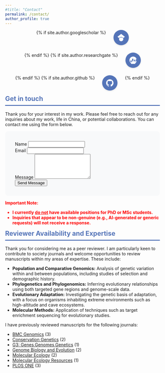 ```yaml
---
#title: "Contact"
permalink: /contact/
author_profile: true
---
```


<style>
.social-icons {
    list-style: none;
    padding: 0;
    display: flex;
    gap: 1.5rem;
    justify-content: center;
    flex-wrap: wrap;
}

.social-button {
    display: inline-flex;
    align-items: center;
    justify-content: center;
    width: 50px;
    height: 50px;
    border-radius: 50%;
    background-color: #5474B8;
    transition: all 0.3s ease;
    box-shadow: 0 2px 5px rgba(0,0,0,0.1);
}

.social-button:hover {
    background-color: #405d9c;
    transform: translateY(-2px);
}

.social-button svg {
    width: 24px;
    height: 24px;
    fill: white;
}
</style>

<div class="social-icons-container">
    <ul class="social-icons">
        {% if site.author.googlescholar %}
        <li>
            <a href="{{ site.author.googlescholar }}" class="social-button" target="_blank" aria-label="Google Scholar">
                <!-- Google Scholar SVG -->
                <svg role="img" viewBox="0 0 24 24" xmlns="http://www.w3.org/2000/svg">
                    <path d="M12 24a7 7 0 1 1 0-14 7 7 0 0 1 0 14zm0-24L0 9.5l4.838 3.94A8.5 8.5 0 0 1 12 9a8.5 8.5 0 0 1 7.162 4.44L24 9.5zM12 15a6 6 0 1 0 0-12 6 6 0 0 0 0 12zm-3.201-3.375h6.402a.375.375 0 0 1 .375.375v2.25a.375.375 0 0 1-.375.375H8.8a.375.375 0 0 1-.375-.375v-2.25a.375.375 0 0 1 .375-.375z"/>
                </svg>
            </a>
        </li>
        {% endif %}
        {% if site.author.researchgate %}
        <li>
            <a href="{{ site.author.researchgate }}" class="social-button" target="_blank" aria-label="ResearchGate">
                <!-- ResearchGate SVG -->
                <svg role="img" viewBox="0 0 24 24" xmlns="http://www.w3.org/2000/svg">
                    <path d="M5.223 17.905h-.047c-1.079 0-2.021-.666-2.403-1.646-.477-1.215.115-2.626 1.319-3.154 1.222-.535 2.682-.169 3.496.82.385.369.57.896.488 1.45-.083.552-.476 1.022-1.02 1.23-.92.29-1.915.346-2.843.167v.133c0 1.215 2.021 1.21 2.664.598.224-.215.358-.517.358-.843h.598c0 .597-.261 1.167-.719 1.56-.666.598-1.689.777-2.603.598-.907-.18-1.6-.821-1.785-1.73h3.363v-.598H4.418c0 .993.812 1.794 1.805 1.794zM18.708 21.715H5.292V24h13.416v-2.285zM12 0C5.383 0 0 5.383 0 12s5.383 12 12 12 12-5.383 12-12S18.617 0 12 0zm6.14 15.523c-.166.385-.516.643-.912.643h-.059c-.385 0-.731-.258-.893-.627l-2.155-5.271-2.155 5.271c-.161.369-.508.627-.893.627h-.059c-.396 0-.746-.258-.912-.643l-1.215-3.007c-.08-.202-.125-.418-.125-.635v-3.795c0-.597.485-1.082 1.082-1.082h1.649c.597 0 1.082.485 1.082 1.082v3.795c0 .217-.045.433-.125.635l1.215 3.007 2.155-5.271c.161-.369.508-.627.893-.627h.059c.396 0 .746.258.912.643l2.155 5.271 1.215-3.007c.08-.202.125-.418.125-.635v-3.795c0-.597.485-1.082 1.082-1.082h1.649c.597 0 1.082.485 1.082 1.082v3.795c0 .217-.045.433-.125.635l-1.215 3.007z"/>
                </svg>
            </a>
        </li>
        {% endif %}
        {% if site.author.github %}
        <li>
            <a href="https://github.com/{{ site.author.github }}" class="social-button" target="_blank" aria-label="GitHub">
                <!-- GitHub SVG -->
                <svg role="img" viewBox="0 0 24 24" xmlns="http://www.w3.org/2000/svg">
                    <path d="M12 .297c-6.63 0-12 5.373-12 12 0 5.303 3.438 9.8 8.205 11.385.6.113.793-.258.793-.577 0-.285-.01-1.04-.015-2.04-3.338.724-4.042-1.61-4.042-1.61C4.422 18.07 3.633 17.7 3.633 17.7c-1.087-.744.084-.729.084-.729 1.205.084 1.838 1.236 1.838 1.236 1.07 1.835 2.809 1.305 3.495.998.108-.776.417-1.305.76-1.605-2.665-.3-5.466-1.332-5.466-5.93 0-1.31.465-2.38 1.235-3.22-.135-.303-.54-1.523.105-3.176 0 0 1.005-.322 3.3 1.23.96-.267 1.98-.399 3-.405 1.02.006 2.04.138 3 .405 2.28-1.552 3.285-1.23 3.285-1.23.645 1.653.24 2.873.12 3.176.765.84 1.23 1.91 1.23 3.22 0 4.61-2.805 5.625-5.475 5.92.42.36.81 1.096.81 2.22 0 1.606-.015 2.896-.015 3.286 0 .315.19.694.801.576C20.565 22.092 24 17.592 24 12.297c0-6.627-5.373-12-12-12"/>
                </svg>
            </a>
        </li>
        {% endif %}
        <!-- Add similar button blocks for other social icons -->
    </ul>
</div>

<div class="section-card">
  <h2 style="color: #5474B8; border-bottom: 3px solid #5474B8; padding-bottom: 0.5rem; margin-top: 0.5rem;">Get in touch</h2>
  <p>Thank you for your interest in my work. Please feel free to reach out for any inquiries about my work, life in China, or potential collaborations. You can contact me using the form below.</p>

  <form id="contact-form" method="post" action="https://formspree.io/f/mrgwblad" style="background: #f8f9fa; padding: 2rem; border-radius: 10px;">
    <div class="form-group">
      <label for="name">Name</label>
      <input type="text" name="name" id="name">
    </div>
    <div class="form-group">
      <label for="email">Email</label>
      <input type="email" name="email" id="email">
    </div>
    <div class="form-group">
      <label for="message">Message</label>
      <textarea name="message" id="message" rows="5"></textarea>
    </div>
    <button type="submit" class="button">Send Message</button>
  </form>

  <p style="color: red; font-weight: bold;">Important Note:</p>
    <ul style="color: red; font-weight: bold;">
      <li>I currently <span style="text-decoration: underline;">do not</span> have available positions for PhD or MSc students.</li>
      <li>Inquiries that appear to be non-genuine (e.g., AI-generated or generic requests) will not receive a response.</li>
  </ul>
</div>

<div class="section-card">
  <h2 style="color: #5474B8; border-bottom: 3px solid #5474B8; padding-bottom: 0.5rem; margin-top: 0.5rem;">Reviewer Availability and Expertise</h2>
    <p>Thank you for considering me as a peer reviewer.  I am particularly keen to contribute to society journals and welcome opportunities to review manuscripts within my areas of expertise.  These include:</p>
    <ul>
        <li><strong>Population and Comparative Genomics:</strong>  Analysis of genetic variation within and between populations, including studies of selection and demographic history.</li>
        <li><strong>Phylogenetics and Phylogenomics:</strong>  Inferring evolutionary relationships using both targeted gene regions and genome-scale data.</li>
        <li><strong>Evolutionary Adaptation:</strong> Investigating the genetic basis of adaptation, with a focus on organisms inhabiting extreme environments such as high-altitude and cave ecosystems.</li>
         <li><strong>Molecular Methods:</strong> Application of techniques such as target enrichment sequencing for evolutionary studies.</li>
    </ul>
    <p style = "margin-top: 0.5rem">I have previously reviewed manuscripts for the following journals:</p>
    <ul>
        <li><a href="https://bmcgenomics.biomedcentral.com" target="_blank">BMC Genomics</a> (3)</li>
        <li><a href="https://www.springer.com/journal/10592" target="_blank">Conservation Genetics</a> (2)</li>
        <li><a href="https://academic.oup.com/g3journal" target="_blank">G3: Genes,Genomes,Genetics</a> (1)</li>
        <li><a href="https://academic.oup.com/gbe" target="_blank">Genome Biology and Evolution</a> (2)</li>
        <li><a href="https://onlinelibrary.wiley.com/journal/1365294x" target="_blank">Molecular Ecology</a> (2)</li>
        <li><a href="https://onlinelibrary.wiley.com/journal/17550998" target="_blank">Molecular Ecology Resources</a> (1)</li>
        <li><a href="https://journals.plos.org/plosone/" target="_blank">PLOS ONE</a> (3)</li>
    </ul>
</div>
